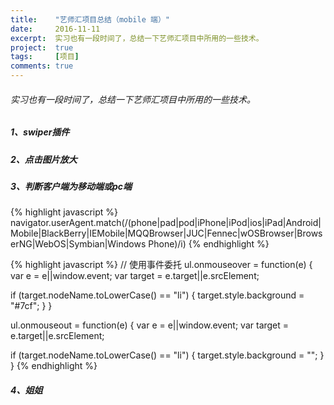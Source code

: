 ```yaml
---
title:    "艺师汇项目总结（mobile 端）"
date:     2016-11-11
excerpt:  实习也有一段时间了，总结一下艺师汇项目中所用的一些技术。
project:  true
tags:     [项目]
comments: true
---
```


###### 实习也有一段时间了，总结一下艺师汇项目中所用的一些技术。

##### 1、swiper插件

##### 2、点击图片放大

##### 3、判断客户端为移动端或pc端

{% highlight javascript %}
navigator.userAgent.match(/(phone|pad|pod|iPhone|iPod|ios|iPad|Android|Mobile|BlackBerry|IEMobile|MQQBrowser|JUC|Fennec|wOSBrowser|BrowserNG|WebOS|Symbian|Windows Phone)/i)
{% endhighlight %}


{% highlight javascript %}
// 使用事件委托
ul.onmouseover = function(e) {
  var e = e||window.event;
  var target = e.target||e.srcElement;

  if (target.nodeName.toLowerCase() == "li") {
    target.style.background = "#7cf";
  }
}

ul.onmouseout = function(e) {
  var e = e||window.event;
  var target = e.target||e.srcElement;

  if (target.nodeName.toLowerCase() == "li") {
    target.style.background = "";
  }
}
{% endhighlight %}

##### 4、姐姐